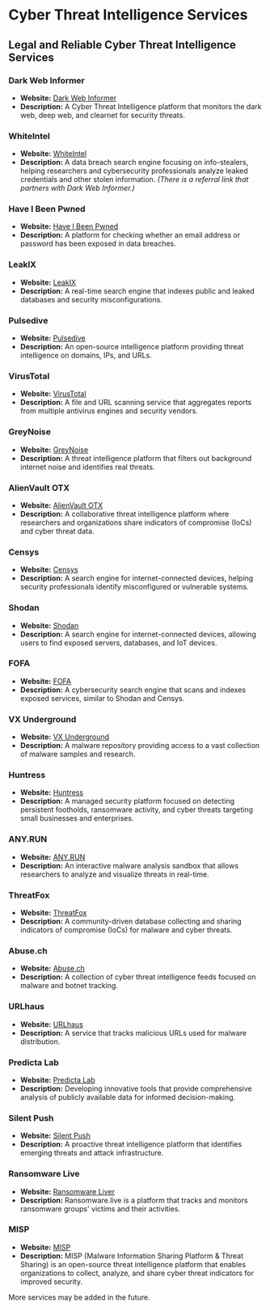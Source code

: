 # Cyber Threat Intelligence Services

## Legal and Reliable Cyber Threat Intelligence Services

### Dark Web Informer
- **Website:** [Dark Web Informer](https://darkwebinformer.com)
- **Description:** A Cyber Threat Intelligence platform that monitors the dark web, deep web, and clearnet for security threats.

### WhiteIntel
- **Website:** [WhiteIntel](https://whiteintel.io/?utm_source=darkwebinformer.com&utm_medium=referral&utm_campaign=whiteintel)
- **Description:** A data breach search engine focusing on info-stealers, helping researchers and cybersecurity professionals analyze leaked credentials and other stolen information. *(There is a referral link that partners with Dark Web Informer.)*

### Have I Been Pwned
- **Website:** [Have I Been Pwned](https://haveibeenpwned.com)
- **Description:** A platform for checking whether an email address or password has been exposed in data breaches.

### LeakIX
- **Website:** [LeakIX](https://leakix.net)
- **Description:** A real-time search engine that indexes public and leaked databases and security misconfigurations.

### Pulsedive
- **Website:** [Pulsedive](https://pulsedive.com)
- **Description:** An open-source intelligence platform providing threat intelligence on domains, IPs, and URLs.

### VirusTotal
- **Website:** [VirusTotal](https://www.virustotal.com)
- **Description:** A file and URL scanning service that aggregates reports from multiple antivirus engines and security vendors.

### GreyNoise
- **Website:** [GreyNoise](https://www.greynoise.io)
- **Description:** A threat intelligence platform that filters out background internet noise and identifies real threats.

### AlienVault OTX
- **Website:** [AlienVault OTX](https://otx.alienvault.com)
- **Description:** A collaborative threat intelligence platform where researchers and organizations share indicators of compromise (IoCs) and cyber threat data.

### Censys
- **Website:** [Censys](https://censys.io)
- **Description:** A search engine for internet-connected devices, helping security professionals identify misconfigured or vulnerable systems.

### Shodan
- **Website:** [Shodan](https://www.shodan.io)
- **Description:** A search engine for internet-connected devices, allowing users to find exposed servers, databases, and IoT devices.

### FOFA
- **Website:** [FOFA](https://fofa.info)
- **Description:** A cybersecurity search engine that scans and indexes exposed services, similar to Shodan and Censys.

### VX Underground
- **Website:** [VX Underground](https://vx-underground.org)
- **Description:** A malware repository providing access to a vast collection of malware samples and research.

### Huntress
- **Website:** [Huntress](https://www.huntress.com)
- **Description:** A managed security platform focused on detecting persistent footholds, ransomware activity, and cyber threats targeting small businesses and enterprises.

### ANY.RUN
- **Website:** [ANY.RUN](https://any.run)
- **Description:** An interactive malware analysis sandbox that allows researchers to analyze and visualize threats in real-time.

### ThreatFox
- **Website:** [ThreatFox](https://threatfox.abuse.ch)
- **Description:** A community-driven database collecting and sharing indicators of compromise (IoCs) for malware and cyber threats.

### Abuse.ch
- **Website:** [Abuse.ch](https://abuse.ch)
- **Description:** A collection of cyber threat intelligence feeds focused on malware and botnet tracking.

### URLhaus
- **Website:** [URLhaus](https://urlhaus.abuse.ch)
- **Description:** A service that tracks malicious URLs used for malware distribution.

### Predicta Lab
- **Website:** [Predicta Lab](https://www.predictalab.com)
- **Description:** Developing innovative tools that provide comprehensive analysis of publicly available data for informed decision-making.

### Silent Push
- **Website:** [Silent Push](https://silentpush.com)
- **Description:** A proactive threat intelligence platform that identifies emerging threats and attack infrastructure.

### Ransomware Live
- **Website:** [Ransomware Liver](https://www.ransomware.live/)
- **Description:** Ransomware.live is a platform that tracks and monitors ransomware groups' victims and their activities.

### MISP
- **Website:** [MISP](https://www.misp-project.org/)
- **Description:** MISP (Malware Information Sharing Platform & Threat Sharing) is an open-source threat intelligence platform that enables organizations to collect, analyze, and share cyber threat indicators for improved security.


More services may be added in the future.
